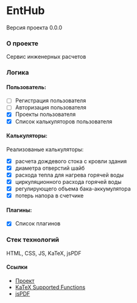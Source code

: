 # EntHub
Версия проекта 0.0.0
### О проекте
Сервис инженерных расчетов

### Логика

#### Пользователь:

- [ ] Регистрация пользователя
- [ ] Авторизация пользователя
- [X] Проекты пользователя
- [X] Список калькуляторов пользователя

#### Калькуляторы:

Реализованые калькуляторы:
- [X] расчета дождевого стока с кровли здания
- [X] диаметра отверстий шайб 
- [X] расхода тепла для нагрева горячей воды
- [X] циркуляционного расхода горячей воды
- [X] регулирующего объема бака-аккумулятора
- [X] потерь напора в счетчике

#### Плагины:
- [X] Список плагинов

### Стек технологий
HTML, CSS, JS, KaTeX, jsPDF

#### Ссылки
* [Проект](https://bmazurme.github.io/enModRain/index.html)
* [KaTeX Supported Functions](https://katex.org/docs/supported.html)
* [jsPDF](https://github.com/parallax/jsPDF)
